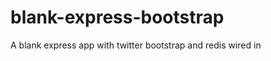 blank-express-bootstrap
=======================

A blank express app with twitter bootstrap and redis wired in